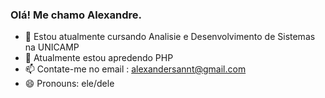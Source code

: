 ### Olá! Me chamo Alexandre.

- 🔭 Estou atualmente cursando Analisie e Desenvolvimento de Sistemas na UNICAMP 
- 🌱 Atualmente estou apredendo PHP
- 📫 Contate-me no email : alexandersannt@gmail.com
- 😄 Pronouns: ele/dele


